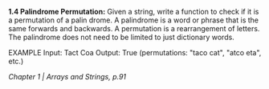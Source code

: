 **1.4 Palindrome Permutation:** Given a string, write a function to check if it is a permutation of a palin
drome. A palindrome is a word or phrase that is the same forwards and backwards. A permutation
is a rearrangement of letters. The palindrome does not need to be limited to just dictionary words.

EXAMPLE
Input: Tact Coa
Output: True (permutations: "taco cat", "atco eta", etc.)


*Chapter 1 | Arrays and Strings, p.91*
